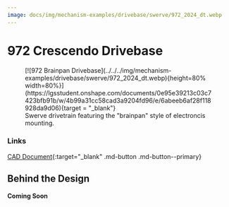 ```yaml
---
image: docs/img/mechanism-examples/drivebase/swerve/972_2024_dt.webp
---
```


# 972 Crescendo Drivebase

<figure markdown="span">
[![972 Brainpan Drivebase](../../../img/mechanism-examples/drivebase/swerve/972_2024_dt.webp){height=80% width=80%}](https://lgsstudent.onshape.com/documents/0e95e39213c03c7423bfb91b/w/4b99a31cc58cad3a9204fd96/e/6abeeb6af28f118928da9d06){target = "_blank"}
<figcaption>Swerve drivetrain featuring the "brainpan" style of electroncis mounting.</figcaption>
</figure>

### Links

[CAD Document](https://lgsstudent.onshape.com/documents/0e95e39213c03c7423bfb91b/w/4b99a31cc58cad3a9204fd96/e/6abeeb6af28f118928da9d06 "CAD Document Link"){:target="_blank" .md-button .md-button--primary}

## Behind the Design
**Coming Soon**

<br>